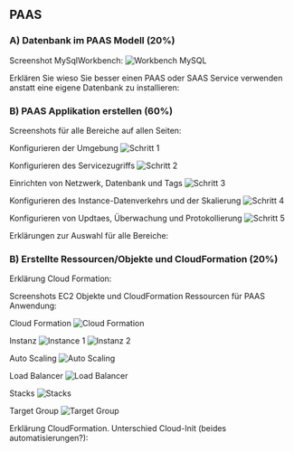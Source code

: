 ## PAAS

### A) Datenbank im PAAS Modell (20%)
Screenshot MySqlWorkbench:
![Workbench MySQL](image.png)

Erklären Sie wieso Sie besser einen PAAS oder SAAS Service verwenden anstatt eine eigene Datenbank zu installieren:

### B) PAAS Applikation erstellen (60%)
Screenshots für alle Bereiche auf allen Seiten:

Konfigurieren der Umgebung
![Schritt 1](image-1.png)

Konfigurieren des Servicezugriffs
![Schritt 2](image-2.png)

Einrichten von Netzwerk, Datenbank und Tags
![Schritt 3](image-3.png)

Konfigurieren des Instance-Datenverkehrs und der Skalierung
![Schritt 4](image-4.png)

Konfigurieren von Updtaes, Überwachung und Protokollierung
![Schritt 5](image-5.png)

Erklärungen zur Auswahl für alle Bereiche:

### B) Erstellte Ressourcen/Objekte und CloudFormation (20%)
Erklärung Cloud Formation:

Screenshots EC2 Objekte und CloudFormation Ressourcen für PAAS Anwendung:

Cloud Formation
![Cloud Formation](image-6.png)

Instanz
![Instance 1](image-7.png)
![Instanz 2](image-8.png)

Auto Scaling
![Auto Scaling](image-9.png)

Load Balancer
![Load Balancer](image-11.png)

Stacks 
![Stacks](image-12.png)

Target Group
![Target Group](image-13.png)

Erklärung CloudFormation. Unterschied Cloud-Init (beides automatisierungen?):
